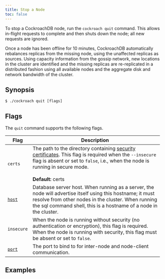 ```yaml
---
title: Stop a Node
toc: false
---
```


To stop a CockroachDB node, run the `cockroach quit` command. This allows in-flight requests to complete and then shuts down the node; all new requests are ignored. 

Once a node has been offline for 10 minutes, CockroachDB automatically rebalances replicas from the missing node, using the unaffected replicas as sources. Using capacity information from the gossip network, new locations in the cluster are identified and the missing replicas are re-replicated in a distributed fashion using all available nodes and the aggregate disk and network bandwidth of the cluster.

<div id="toc"></div>

## Synopsis

~~~
$ ./cockroach quit [flags]
~~~

## Flags

The `quit` command supports the following flags.  

| Flag | Description |
|------|-------------|
| `certs` | The path to the directory containing [security certificates](create-security-certificates.html). This flag is required when the `--insecure` flag is absent or set to `false`, i.e., when the node is running in secure mode. <br><br> **Default:** certs |
| [`host`](#host) | Database server host. When running as a server, the node will advertise itself using this hostname; it must resolve from other nodes in the cluster. When running the sql command shell, this is a hostname of a node in the cluster.|
| `insecure` | When the node is running without security (no authentication or encryption), this flag is required. When the node is running with security, this flag must be absent or set to `false`. |
| [`port`](#port) | The port to bind to for inter-node and node-client communication. |

## Examples